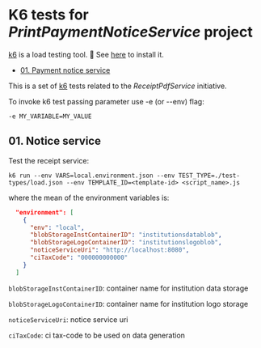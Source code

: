 # K6 tests for _PrintPaymentNoticeService_ project

[k6](https://k6.io/) is a load testing tool. 👀 See [here](https://k6.io/docs/get-started/installation/) to install it.

- [01. Payment notice service](#01-print-payment-notice-service-service)

This is a set of [k6](https://k6.io) tests related to the _ReceiptPdfService_ initiative.

To invoke k6 test passing parameter use -e (or --env) flag:

```
-e MY_VARIABLE=MY_VALUE
```

## 01. Notice service

Test the receipt service: 

```
k6 run --env VARS=local.environment.json --env TEST_TYPE=./test-types/load.json --env TEMPLATE_ID=<template-id> <script_name>.js
```

where the mean of the environment variables is:

```json
  "environment": [
    {
      "env": "local",
      "blobStorageInstContainerID": "institutionsdatablob",
      "blobStorageLogoContainerID": "institutionslogoblob",
      "noticeServiceUri": "http://localhost:8080",
      "ciTaxCode": "000000000000"
    }
  ]
```

`blobStorageInstContainerID`: container name for institution data storage

`blobStorageLogoContainerID`: container name for institution logo storage

`noticeServiceUri`: notice service uri

`ciTaxCode`: ci tax-code to be used on data generation
